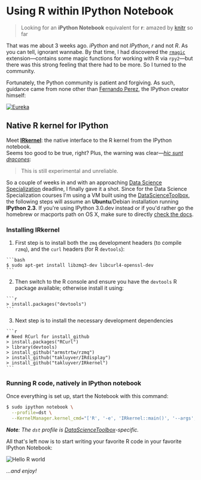# Using R within IPython Notebook

> Looking for an **iPython Notebook** equivalent for **r**: amazed by [knitr][knitr] so far

That was me about 3 weeks ago. _iPython_ and not _IPython_, _r_ and not _R_. As you can tell, ignorant wannabe. By that time, I had discovered the [`rmagic`][rmagic] extension&mdash;contains some magic functions for working with R via `rpy2`&mdash;but there was this strong feeling that there had to be more. So I turned to the community.

Fortunately, the Python community is patient and forgiving. As such, guidance came from none other than [Fernando&nbsp;Perez][tweet], the IPython creator himself:

[![Eureka][tweet_img]][tweet]

## Native R kernel for IPython

Meet **[IRkernel][IRkernel]**: the native interface to the R kernel from the IPython notebook.  
Seems too good to be true, right? Plus, the warning was clear&mdash;_[hic sunt dracones][dragons]_:

> This is still experimental and unreliable.

So a couple of weeks in and with an approaching [Data Science Specialization][dss] deadline, I finally gave it a shot. Since for the Data Science Specialization courses I'm using a VM built using the [DataScienceToolbox][dst], the following steps will assume an **Ubuntu**/Debian installation running **IPython 2.3**. If you're using IPython 3.0.dev instead or if you'd rather go the homebrew or macports path on OS X, make sure to directly [check the docs][IRkernel].

### Installing IRkernel

  1. First step is to install both the `zmq` development headers (to compile `rzmq`), and the `curl` headers (for R `devtools`):

    ```bash
    $ sudo apt-get install libzmq3-dev libcurl4-openssl-dev
    ```
  2. Then switch to the R console and ensure you have the `devtools` R package available; otherwise install it using:

    ```r
    > install.packages("devtools")
    ```
  3. Next step is to install the necessary development dependencies

    ```r
    # Need RCurl for install_github
    > install.packages("RCurl")
    > library(devtools)
    > install_github("armstrtw/rzmq")
    > install_github("takluyver/IRdisplay")
    > install_github("takluyver/IRkernel")
    ```

### Running R code, natively in IPython notebook

Once everything is set up, start the Notebook with this command:

```bash
$ sudo ipython notebook \
  --profile=dst \
  --KernelManager.kernel_cmd="['R', '-e', 'IRkernel::main()', '--args', '{connection_file}']"
```
_**Note**: The `dst` profile is [DataScienceToolbox][dst]-specific._

All that's left now is to start writing your favorite R code in your favorite IPython Notebook:

![Hello R world][hello-world]

_...and enjoy!_


  [IRkernel]: https://github.com/takluyver/IRkernel "R kernel for IPython"
  [tweet]: https://twitter.com/fperez_org/status/525241669352820738
  [tweet_img]: http://i.imgur.com/vAK3XZ0.png
  [dss]: https://www.coursera.org/specialization/jhudatascience/1 "Coursera: Data Science Specialization"
  [dst]: http://datasciencetoolbox.org/ "Data Science Toolbox"
  [knitr]: http://yihui.name/knitr/ "knitr"
  [hello-world]: http://i.imgur.com/wMDO0uG.png "Hello R World"
  [rmagic]: http://ipython.org/ipython-doc/2/config/extensions/rmagic.html
  [dragons]: http://en.wikipedia.org/wiki/Here_be_dragons "Here be dragons"
